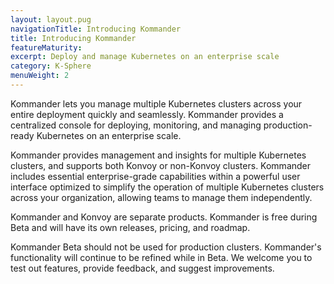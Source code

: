 ```yaml
---
layout: layout.pug
navigationTitle: Introducing Kommander
title: Introducing Kommander
featureMaturity:
excerpt: Deploy and manage Kubernetes on an enterprise scale
category: K-Sphere
menuWeight: 2
---
```


Kommander lets you manage multiple Kubernetes clusters across your entire deployment quickly and seamlessly. Kommander provides a centralized console for deploying, monitoring, and managing production-ready Kubernetes on an enterprise scale.

Kommander provides management and insights for multiple Kubernetes clusters, and supports both Konvoy or non-Konvoy clusters. Kommander includes essential enterprise-grade capabilities within a powerful user interface optimized to simplify the operation of multiple Kubernetes clusters across your organization, allowing teams to manage them independently.

Kommander and Konvoy are separate products. Kommander is free during Beta and will have its own releases, pricing, and roadmap.

Kommander Beta should not be used for production clusters. Kommander's functionality will continue to be refined while in Beta. We welcome you to test out features, provide feedback, and suggest improvements.
